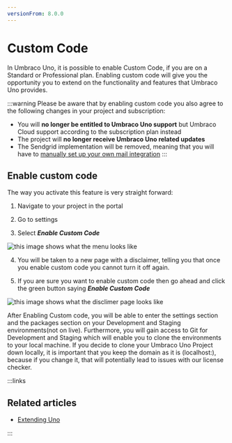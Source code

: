 ```yaml
---
versionFrom: 8.0.0
---
```


# Custom Code

In Umbraco Uno, it is possible to enable Custom Code, if you are on a Standard or Professional plan. Enabling custom code will give you the opportunity you to extend on the functionality and features that Umbraco Uno provides.

:::warning
Please be aware that by enabling custom code you also agree to the following changes in your project and subscription:

* You will **no longer be entitled to Umbraco Uno support** but Umbraco Cloud support according to the subscription plan instead
* The project will **no longer receive Umbraco Uno related updates**
* The Sendgrid implementation will be removed, meaning that you will have to [manually set up your own mail integration](../../Umbraco-Cloud/Set-Up/SMTP-settings/index.md) 
:::

## Enable custom code

The way you activate this feature is very straight forward:

1. Navigate to your project in the portal

2. Go to settings

3. Select ***Enable Custom Code***

![this image shows what the menu looks like](images/Enable-Custom-Code.png)

4. You will be taken to a new page with a disclaimer, telling you that once you enable custom code you cannot turn it off again.

5. If you are sure you want to enable custom code then go ahead and click the green button saying ***Enable Custom Code***

![this image shows what the disclimer page looks like](images/warning-page.png)

After Enabling Custom code, you will be able to enter the settings section and the packages section on your Development and Staging environments(not on live).
Furthermore, you will gain access to Git for Development and Staging which will enable you to clone the environments to your local machine.
If you decide to clone your Umbraco Uno Project down locally, it is important that you keep the domain as it is (localhost:), because if you change it, that will potentially lead to issues with our license checker.

:::links
## Related articles

- [Extending Uno](../Creating-Content/Extending-Uno)

:::
